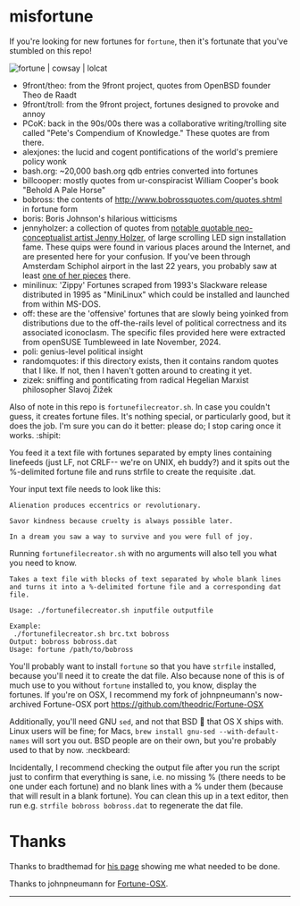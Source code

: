 # misfortune
If you're looking for new fortunes for ```fortune```, then it's fortunate that you've stumbled on this repo!

![fortune | cowsay | lolcat](https://github.com/theodric/misfortune/raw/master/misfortune.png)


* 9front/theo: from the 9front project, quotes from OpenBSD founder Theo de Raadt
* 9front/troll: from the 9front project, fortunes designed to provoke and annoy
* PCoK: back in the 90s/00s there was a collaborative writing/trolling site called "Pete's Compendium of Knowledge." These quotes are from there.
* alexjones: the lucid and cogent pontifications of the world's premiere policy wonk
* bash.org: ~20,000 bash.org qdb entries converted into fortunes
* billcooper: mostly quotes from ur-conspiracist William Cooper's book "Behold A Pale Horse"
* bobross: the contents of http://www.bobrossquotes.com/quotes.shtml in fortune form
* boris: Boris Johnson's hilarious witticisms
* jennyholzer: a collection of quotes from [notable quotable neo-conceptualist artist Jenny Holzer](https://en.wikipedia.org/wiki/Jenny_Holzer), of large scrolling LED sign installation fame. These quips were found in various places around the Internet, and are presented here for your confusion. If you've been through Amsterdam Schiphol airport in the last 22 years, you probably saw at least [one of her pieces](https://www.youtube.com/watch?v=6IGEoVJG39Y) there.
* minilinux: 'Zippy' Fortunes scraped from 1993's Slackware release distributed in 1995 as "MiniLinux" which could be installed and launched from within MS-DOS.
* off: these are the 'offensive' fortunes that are slowly being yoinked from distributions due to the off-the-rails level of political correctness and its associated iconoclasm. The specific files provided here were extracted from openSUSE Tumbleweed in late November, 2024.
* poli: genius-level political insight
* randomquotes: if this directory exists, then it contains random quotes that I like. If not, then I haven't gotten around to creating it yet.
* zizek: sniffing and pontificating from radical Hegelian Marxist philosopher Slavoj Žižek


Also of note in this repo is ```fortunefilecreator.sh```.
In case you couldn't guess, it creates fortune files. It's nothing special, or particularly good, but it does the job. I'm sure you can do it better: please do; I stop caring once it works. :shipit:

You feed it a text file with fortunes separated by empty lines containing linefeeds (just LF, not CRLF-- we're on UNIX, eh buddy?) and it spits out the %-delimited fortune file and runs strfile to create the requisite .dat.

Your input text file needs to look like this:

```
Alienation produces eccentrics or revolutionary.

Savor kindness because cruelty is always possible later.

In a dream you saw a way to survive and you were full of joy.
```

Running ```fortunefilecreator.sh``` with no arguments will also tell you what you need to know.

```
Takes a text file with blocks of text separated by whole blank lines and turns it into a %-delimited fortune file and a corresponding dat file.

Usage: ./fortunefilecreator.sh inputfile outputfile

Example:
 ./fortunefilecreator.sh brc.txt bobross
Output: bobross bobross.dat
Usage: fortune /path/to/bobross
```

You'll probably want to install ```fortune``` so that you have ```strfile``` installed, because you'll need it to create the dat file. Also because none of this is of much use to you without ```fortune``` installed to, you know, display the fortunes.
If you're on OSX, I recommend my fork of johnpneumann's now-archived Fortune-OSX port https://github.com/theodric/Fortune-OSX

Additionally, you'll need GNU ```sed```, and not that BSD :poop: that OS X ships with. Linux users will be fine; for Macs, ```brew install gnu-sed --with-default-names``` will sort you out. BSD people are on their own, but you're probably used to that by now. :neckbeard:

Incidentally, I recommend checking the output file after you run the script just to confirm that everything is sane, i.e. no missing % (there needs to be one under each fortune) and no blank lines with a % under them (because that will result in a blank fortune). You can clean this up in a text editor, then run e.g. ```strfile bobross bobross.dat``` to regenerate the dat file.

# Thanks
Thanks to bradthemad for [his page](http://bradthemad.org/tech/notes/fortune_makefile.php) showing me what needed to be done.

Thanks to johnpneumann for [Fortune-OSX](https://github.com/johnpneumann/Fortune-OSX).

______________________________________________________________________________________

